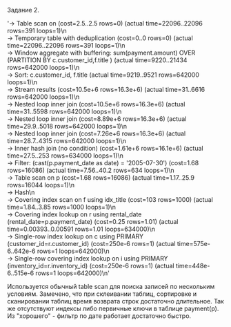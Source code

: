
Задание 2.

'-> Table scan on <temporary>  (cost=2.5..2.5 rows=0) (actual time=22096..22096 rows=391 loops=1)\n   
 -> Temporary table with deduplication  (cost=0..0 rows=0) (actual time=22096..22096 rows=391 loops=1)\n        
  -> Window aggregate with buffering: sum(payment.amount) OVER (PARTITION BY c.customer_id,f.title )   (actual time=9220..21434 rows=642000 loops=1)\n            
  -> Sort: c.customer_id, f.title  (actual time=9219..9521 rows=642000 loops=1)\n                
  -> Stream results  (cost=10.5e+6 rows=16.3e+6) (actual time=31..6616 rows=642000 loops=1)\n                    
  -> Nested loop inner join  (cost=10.5e+6 rows=16.3e+6) (actual time=31..5598 rows=642000 loops=1)\n                        
  -> Nested loop inner join  (cost=8.89e+6 rows=16.3e+6) (actual time=29.9..5018 rows=642000 loops=1)\n                            
  -> Nested loop inner join  (cost=7.26e+6 rows=16.3e+6) (actual time=28.7..4315 rows=642000 loops=1)\n                                
  -> Inner hash join (no condition)  (cost=1.61e+6 rows=16.1e+6) (actual time=27.5..253 rows=634000 loops=1)\n                                    
  -> Filter: (cast(p.payment_date as date) = \'2005-07-30\')  (cost=1.68 rows=16086) (actual time=7.56..40.2 rows=634 loops=1)\n                                        
  -> Table scan on p  (cost=1.68 rows=16086) (actual time=1.17..25.9 rows=16044 loops=1)\n                                    
  -> Hash\n                                        
  -> Covering index scan on f using idx_title  (cost=103 rows=1000) (actual time=1.84..3.85 rows=1000 loops=1)\n                                
  -> Covering index lookup on r using rental_date (rental_date=p.payment_date)  (cost=0.25 rows=1.01) (actual time=0.00393..0.00591 rows=1.01 loops=634000)\n                            
  -> Single-row index lookup on c using PRIMARY (customer_id=r.customer_id)  (cost=250e-6 rows=1) (actual time=575e-6..642e-6 rows=1 loops=642000)\n                        
  -> Single-row covering index lookup on i using PRIMARY (inventory_id=r.inventory_id)  (cost=250e-6 rows=1) (actual time=448e-6..515e-6 rows=1 loops=642000)\n'

  Используется обычный table scan для поиска записей по нескольким условиям. Замечено, что при склеивании таблиц, сортировке и сканировании таблиц время возврата строк достаточно длительное. 
  Так же отсутствуют индексы либо первичные ключи в таблице payment(p).
  Из "хорошего" - фильтр по дате работает достаточно быстро.
  
